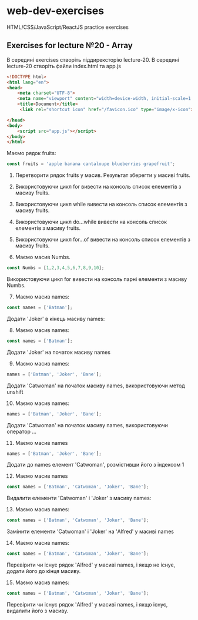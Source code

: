 # web-dev-exercises
HTML/CSS/JavaScript/ReactJS practice exercises
## Exercises for lecture №20 - Array

В середині exercises створіть піддирексторію lecture-20. В середині lecture-20 створіть файли index.html та app.js

```html
<!DOCTYPE html>
<html lang="en">
<head>
    <meta charset="UTF-8">
    <meta name="viewport" content="width=device-width, initial-scale=1.0">
    <title>Document</title>
	 <link rel="shortcut icon" href="/favicon.ico" type="image/x-icon">

</head>
<body>
    <script src="app.js"></script>
</body>
</html>

```

Маємо рядок fruits:
```js
const fruits = 'apple banana cantaloupe blueberries grapefruit';

```
1. Перетворити рядок fruits у масив. Результат зберегти у масиві fruits.

2. Використовуючи цикл for вивести на консоль список елементів з масиву fruits.  

3. Використовуючи цикл while вивести на консоль список елементів з масиву fruits.  


4. Використовуючи цикл do...while вивести на консоль список елементів з масиву fruits.  

5. Використовуючи цикл for...of вивести на консоль список елементів з масиву fruits.  

6. Маємо масив Numbs. 

```js
const Numbs = [1,2,3,4,5,6,7,8,9,10];

```
Використовуючи цикл for вивести на консоль парні елементи з масиву Numbs.  


7. Маємо масив names:

```js
const names = ['Batman'];
```
Додати 'Joker' в кінець масиву names:

8. Маємо масив names:

```js
const names = ['Batman'];
```
Додати 'Joker' на початок масиву names


9. Маємо масив names:

```js
names = ['Batman', 'Joker', 'Bane'];
```
Додати 'Catwoman' на початок масиву names, використовуючи метод unshift


10. Маємо масив names:

```js
names = ['Batman', 'Joker', 'Bane'];
```
Додати 'Catwoman' на початок масиву names, використовуючи оператор ...

11. Маємо масив names

```js
names = ['Batman', 'Joker', 'Bane'];
```
Додати до names елемент 'Catwoman', розмістивши його з індексом 1 


12. Маємо масив names

```js
const names = ['Batman', 'Catwoman', 'Joker', 'Bane'];
```
Видалити елементи 'Catwoman' і 'Joker' з масиву names:


13. Маємо масив names:
```js
const names = ['Batman', 'Catwoman', 'Joker', 'Bane'];
```
Замінити елементи 'Catwoman' і 'Joker' на 'Alfred' у масиві names


14. Маємо масив names:

```js
const names = ['Batman', 'Catwoman', 'Joker', 'Bane'];
```
Перевірити чи існує рядок 'Alfred' у масиві names, і якщо не існує, додати його до кінця масиву. 

15. Маємо масив names:

```js
const names = ['Batman', 'Catwoman', 'Joker', 'Bane'];
```
Перевірити чи існує рядок 'Alfred' у масиві names, і якщо існує, видалити його з масиву. 

